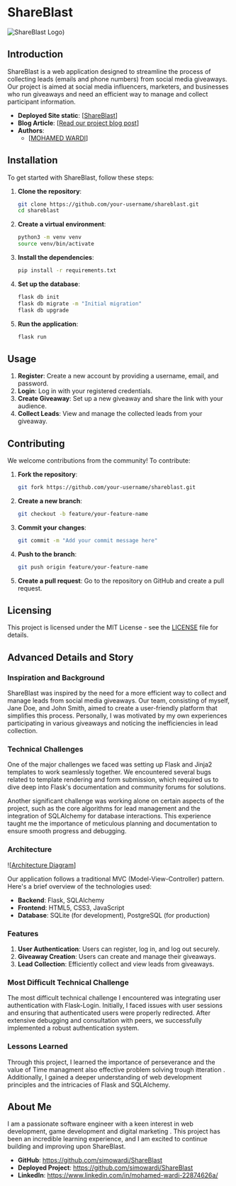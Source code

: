 # ShareBlast

![ShareBlast Logo](https://files.catbox.moe/fcj982.png)) <!-- Make sure to replace with the actual path to your screenshot -->

## Introduction

ShareBlast is a web application designed to streamline the process of collecting leads (emails and phone numbers) from social media giveaways. Our project is aimed at social media influencers, marketers, and businesses who run giveaways and need an efficient way to manage and collect participant information.

- **Deployed Site static**: [[ShareBlast](https://simowardi.github.io/shareblast.github.io/)]
- **Blog Article**: [[Read our project blog post](https://www.linkedin.com/pulse/shareblast-create-exciting-giveaways-minutes-mohamed-wardi-ir9we/?trackingId=fmX37TcsR9m6%2FMOvtfVvIQ%3D%3D)]
- **Authors**: 
  - [[MOHAMED WARDI](https://www.linkedin.com/in/mohamed-wardi-22874626a/)]


## Installation

To get started with ShareBlast, follow these steps:

1. **Clone the repository**:
    ```bash
    git clone https://github.com/your-username/shareblast.git
    cd shareblast
    ```

2. **Create a virtual environment**:
    ```bash
    python3 -m venv venv
    source venv/bin/activate
    ```

3. **Install the dependencies**:
    ```bash
    pip install -r requirements.txt
    ```

4. **Set up the database**:
    ```bash
    flask db init
    flask db migrate -m "Initial migration"
    flask db upgrade
    ```

5. **Run the application**:
    ```bash
    flask run
    ```

## Usage

1. **Register**: Create a new account by providing a username, email, and password.
2. **Login**: Log in with your registered credentials.
3. **Create Giveaway**: Set up a new giveaway and share the link with your audience.
4. **Collect Leads**: View and manage the collected leads from your giveaway.

## Contributing

We welcome contributions from the community! To contribute:

1. **Fork the repository**:
    ```bash
    git fork https://github.com/your-username/shareblast.git
    ```

2. **Create a new branch**:
    ```bash
    git checkout -b feature/your-feature-name
    ```

3. **Commit your changes**:
    ```bash
    git commit -m "Add your commit message here"
    ```

4. **Push to the branch**:
    ```bash
    git push origin feature/your-feature-name
    ```

5. **Create a pull request**: Go to the repository on GitHub and create a pull request.


## Licensing

This project is licensed under the MIT License - see the [LICENSE](LICENSE) file for details.

## Advanced Details and Story

### Inspiration and Background

ShareBlast was inspired by the need for a more efficient way to collect and manage leads from social media giveaways. Our team, consisting of myself, Jane Doe, and John Smith, aimed to create a user-friendly platform that simplifies this process. Personally, I was motivated by my own experiences participating in various giveaways and noticing the inefficiencies in lead collection.

### Technical Challenges

One of the major challenges we faced was setting up Flask and Jinja2 templates to work seamlessly together. We encountered several bugs related to template rendering and form submission, which required us to dive deep into Flask's documentation and community forums for solutions.

Another significant challenge was working alone on certain aspects of the project, such as the core algorithms for lead management and the integration of SQLAlchemy for database interactions. This experience taught me the importance of meticulous planning and documentation to ensure smooth progress and debugging.

### Architecture

![[Architecture Diagram](https://files.catbox.moe/gqgbey.png)] <!-- Make sure to replace with the actual path to your architecture diagram -->

Our application follows a traditional MVC (Model-View-Controller) pattern. Here's a brief overview of the technologies used:

- **Backend**: Flask, SQLAlchemy
- **Frontend**: HTML5, CSS3, JavaScript
- **Database**: SQLite (for development), PostgreSQL (for production)

### Features

1. **User Authentication**: Users can register, log in, and log out securely.
2. **Giveaway Creation**: Users can create and manage their giveaways.
3. **Lead Collection**: Efficiently collect and view leads from giveaways.

### Most Difficult Technical Challenge

The most difficult technical challenge I encountered was integrating user authentication with Flask-Login. Initially, I faced issues with user sessions and ensuring that authenticated users were properly redirected. After extensive debugging and consultation with peers, we successfully implemented a robust authentication system.

### Lessons Learned

Through this project, I learned the importance of perseverance and the value of Time managment also effective problem solving trough itteration .
Additionally, I gained a deeper understanding of web development principles and the intricacies of Flask and SQLAlchemy.

## About Me

I am a passionate software engineer with a keen interest in web development, game development and digital marketing . This project has been an incredible learning experience, and I am excited to continue building and improving upon ShareBlast. 

- **GitHub**: https://github.com/simowardi/ShareBlast
- **Deployed Project**: https://github.com/simowardi/ShareBlast
- **LinkedIn**: https://www.linkedin.com/in/mohamed-wardi-22874626a/
